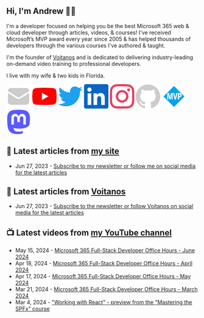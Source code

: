## Hi, I'm Andrew 👋🏼

I'm a developer focused on helping you be the best Microsoft 365 web & cloud developer through articles, videos, & courses! I've received Microsoft’s MVP award every year since 2005 & has helped thousands of developers through the various courses I've authored & taught.

I'm the founder of [Voitanos](https://www.voitanos.io) and is dedicated to delivering industry-leading on-demand video training to professional developers.

I live with my wife & two kids in Florida.

[![](./images/mail.svg)](https://www.andrewconnell.com/newsletter) 
[![](./images/youtube.svg)](https://www.youtube.com/@andrew_connell) 
[![](./images/twitter.svg)](https://www.twitter.com/andrewconnell) 
[![](./images/linkedin.svg)](https://www.linkedin.com/in/andrewconnell) 
[![](./images/instagram.svg)](https://www.instagram.com/andrewconnell1) 
[![](./images/github.svg)](https://github.com/andrewconnell) 
[![](./images/mvp.svg)](https://mvp.microsoft.com/en-us/PublicProfile/21083?fullName=Andrew%20Connell) 
<a rel="me" href="https://mastodon.world/@andrewconnell"><img src="./images/mastodon.svg" /></a> 

## 📘 Latest articles from [my site](https://www.andrewconnell.com)
<!-- MYBLOG-POST-LIST:START -->
- Jun 27, 2023 - [Subscribe to my newsletter or follow me on social media for the latest articles](https://www.andrewconnell.com/newsletter)<!-- MYBLOG-POST-LIST:END -->

## 📙 Latest articles from [Voitanos](https://www.voitanos.io/blog)
<!-- VOITANOSBLOG-POST-LIST:START -->
- Jun 27, 2023 - [Subscribe to the newsletter or follow Voitanos on social media for the latest articles](https://www.voitanos.io/newsletter)<!-- VOITANOSBLOG-POST-LIST:END -->

## 📺 Latest videos from [my YouTube channel](https://www.youtube.com/@andrew_connell)
<!-- VOITANOSYOUTUBE-POST-LIST:START -->
- May 15, 2024 - [Microsoft 365 Full-Stack Developer Office Hours - June 2024](https://www.youtube.com/watch?v=rAVxxPlvBw0)
- Apr 18, 2024 - [Microsoft 365 Full-Stack Developer Office Hours - April 2024](https://www.youtube.com/watch?v=9b2M1wj3qBM)
- Apr 17, 2024 - [Microsoft 365 Full-Stack Developer Office Hours - May 2024](https://www.youtube.com/watch?v=MyOjZN4EzGY)
- Mar 21, 2024 - [Microsoft 365 Full-Stack Developer Office Hours - March 2024](https://www.youtube.com/watch?v=yLUjpjrbJ7A)
- Mar 4, 2024 - [&quot;Working with React&quot; - preview from the &quot;Mastering the SPFx&quot; course](https://www.youtube.com/watch?v=e7DWR93-3BY)<!-- VOITANOSYOUTUBE-POST-LIST:END -->
